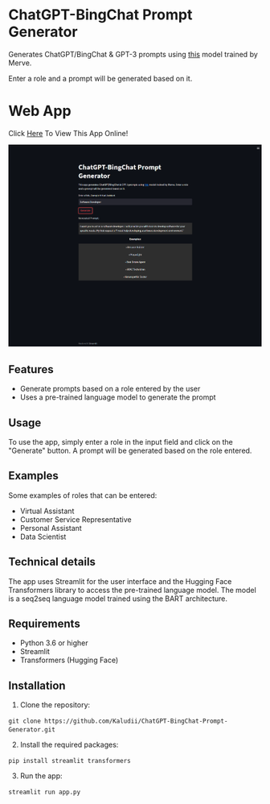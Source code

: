 
# ChatGPT-BingChat Prompt Generator

Generates ChatGPT/BingChat & GPT-3 prompts using [this](https://huggingface.co/merve/chatgpt-prompts-bart-long) model trained by Merve.

Enter a role and a prompt will be generated based on it.

# Web App
Click [Here](edit "Here") To View This App Online!

![Image](https://github.com/Kaludii/ChatGPT-BingChat-GPT3-Prompt-Generator/blob/main/images/ChatGPT-Prompt-Gen.png?raw=true)

## Features

-   Generate prompts based on a role entered by the user
-   Uses a pre-trained language model to generate the prompt

## Usage

To use the app, simply enter a role in the input field and click on the "Generate" button. A prompt will be generated based on the role entered.

## Examples

Some examples of roles that can be entered:

-   Virtual Assistant
-   Customer Service Representative
-   Personal Assistant
-   Data Scientist

## Technical details

The app uses Streamlit for the user interface and the Hugging Face Transformers library to access the pre-trained language model. The model is a seq2seq language model trained using the BART architecture.

## Requirements

-   Python 3.6 or higher
-   Streamlit
-   Transformers (Hugging Face)

## Installation

1.  Clone the repository:

`git clone https://github.com/Kaludii/ChatGPT-BingChat-Prompt-Generator.git` 

2.  Install the required packages:

`pip install streamlit transformers` 

3.  Run the app:

`streamlit run app.py`
